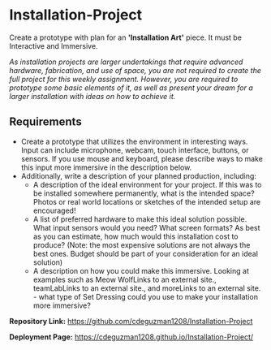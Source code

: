 # Installation-Project
Create a prototype with plan for an **'Installation Art'** piece. It must be Interactive and Immersive. 

*As installation projects are larger undertakings that require advanced hardware, fabrication, and use of space, you are not required to create the full project for this weekly assignment. However, you are required to prototype some basic elements of it, as well as present your dream for a larger installation with ideas on how to achieve it.*

## Requirements
- Create a prototype that utilizes the environment in interesting ways. Input can include microphone, webcam, touch interface, buttons, or sensors. If you use mouse and keyboard, please describe ways to make this input more immersive in the description below. 
- Additionally, write a description of your planned production, including:
  - A description of the ideal environment for your project. If this was to be installed somewhere permanently, what is the intended space? Photos or real world locations or sketches of the intended setup are encouraged!
  - A list of preferred hardware to make this ideal solution possible. What input sensors would you need? What screen formats? As best as you can estimate, how much would this installation cost to produce? (Note: the most expensive solutions are not always the best ones. Budget should be part of your consideration for an ideal solution)
  - A description on how you could make this immersive. Looking at examples such as Meow WolfLinks to an external site.,  teamLabLinks to an external site.,  and moreLinks to an external site. - what type of Set Dressing could you use to make your installation more immersive?

**Repository Link:** https://github.com/cdeguzman1208/Installation-Project

**Deployment Page:** https://cdeguzman1208.github.io/Installation-Project/
